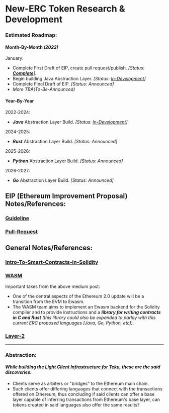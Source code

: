 # New-ERC Token Research & Development

### Estimated Roadmap:

#### Month-By-Month *(2022)*
January:
- Complete First Draft of EIP, create pull request/publish. *[Status: **[Complete](https://github.com/ethereum/EIPs/pull/4649)**]*.
- Begin building Java Abstraction Layer. *[Status: [In-Development](https://github.com/jeyakatsa/New-ERC-Token-Java-Abstraction)]*
- Complete Final Draft of EIP. *[Status: Announced]*
- *More TBA(To-Be-Announced)*

#### Year-By-Year
2022-2024: 
- ***Java*** Abstraction Layer Build. *[Status: [In-Development](https://github.com/jeyakatsa/New-ERC-Token-Java-Abstraction)]*

2024-2025:
- ***Rust*** Abstraction Layer Build. *[Status: Announced]*

2025-2026: 
- ***Python*** Abstraction Layer Build. *[Status: Announced]*

2026-2027: 
- ***Go*** Abstraction Layer Build. *[Status: Announced]*

## EIP (Ethereum Improvement Proposal) Notes/References:
### [Guideline](https://eips.ethereum.org/EIPS/eip-1)
### [Pull-Request](https://github.com/ethereum/EIPs)

## General Notes/References:
### [Intro-To-Smart-Contracts-in-Solidity](https://docs.soliditylang.org/en/v0.8.10/introduction-to-smart-contracts.html)
### [WASM](https://medium.com/chainsafe-systems/ethereum-2-0-a-complete-guide-ewasm-394cac756baf)
Important takes from the above medium post:
- One of the central aspects of the Ethereum 2.0 update will be a transition from the EVM to Ewasm.
- The WASM team aims to implement an Ewasm backend for the Solidity compiler and to provide instructions and a ***library for writing contracts in C and Rust*** *(this library could also be expanded to parlay with this current ERC proposed languages [Java, Go, Python, etc])*.
### [Layer-2](https://github.com/ethereum/ethereum-org-website/blob/dev/src/content/developers/docs/scaling/layer-2-rollups/index.md)

---------------------------------------------------

### Abstraction:

#### *While building the [Light Client Infrastructure for Teku](https://github.com/jeyakatsa/teku/tree/master/light-client), these are the said discoveries:*

- Clients serve as arbiters or "bridges" to the Ethereum main chain.
- Such clients offer differing languages that connect with the transactions offered on Ethereum, thus concluding if said clients can offer a base layer capable of inferring transactions from Ethereum's base layer, can tokens created in said languages also offer the same results?
